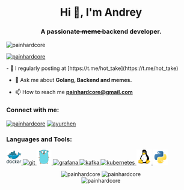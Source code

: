 <h1 align="center">Hi 👋, I'm Andrey</h1>
<h3 align="center">A passionate ̶m̶e̶m̶e̶ backend developer.</h3>

<p align="left"> <img src="https://komarev.com/ghpvc/?username=painhardcore&label=Profile%20views&color=0e75b6&style=flat" alt="painhardcore" /> </p>
 <p align="left"> <a href="https://github.com/ryo-ma/github-profile-trophy"><img src="https://github-profile-trophy.vercel.app/?username=painhardcore&no-bg=true&no-frame=true&column=3" alt="painhardcore" /></a> </p> 
- 📝 I regularly posting at [https://t.me/hot_take](https://t.me/hot_take)

- 💬 Ask me about **Golang, Backend and memes.**

- 📫 How to reach me **painhardcore@gmail.com**

<h3 align="left">Connect with me:</h3>
<p align="left">
<a href="https://twitter.com/painhardcore" target="blank"><img align="center" src="https://raw.githubusercontent.com/rahuldkjain/github-profile-readme-generator/master/src/images/icons/Social/twitter.svg" alt="painhardcore" height="30" width="40" /></a>
<a href="https://linkedin.com/in/ayurchen" target="blank"><img align="center" src="https://raw.githubusercontent.com/rahuldkjain/github-profile-readme-generator/master/src/images/icons/Social/linked-in-alt.svg" alt="ayurchen" height="30" width="40" /></a>
</p>

<h3 align="left">Languages and Tools:</h3>
<p align="left"> <a href="https://www.docker.com/" target="_blank" rel="noreferrer"> <img src="https://raw.githubusercontent.com/devicons/devicon/master/icons/docker/docker-original-wordmark.svg" alt="docker" width="40" height="40"/> </a> <a href="https://git-scm.com/" target="_blank" rel="noreferrer"> <img src="https://www.vectorlogo.zone/logos/git-scm/git-scm-icon.svg" alt="git" width="40" height="40"/> </a> <a href="https://golang.org" target="_blank" rel="noreferrer"> <img src="https://raw.githubusercontent.com/devicons/devicon/master/icons/go/go-original.svg" alt="go" width="40" height="40"/> </a> <a href="https://grafana.com" target="_blank" rel="noreferrer"> <img src="https://www.vectorlogo.zone/logos/grafana/grafana-icon.svg" alt="grafana" width="40" height="40"/> </a> <a href="https://kafka.apache.org/" target="_blank" rel="noreferrer"> <img src="https://www.vectorlogo.zone/logos/apache_kafka/apache_kafka-icon.svg" alt="kafka" width="40" height="40"/> </a> <a href="https://kubernetes.io" target="_blank" rel="noreferrer"> <img src="https://www.vectorlogo.zone/logos/kubernetes/kubernetes-icon.svg" alt="kubernetes" width="40" height="40"/> </a> <a href="https://www.linux.org/" target="_blank" rel="noreferrer"> <img src="https://raw.githubusercontent.com/devicons/devicon/master/icons/linux/linux-original.svg" alt="linux" width="40" height="40"/> </a> <a href="https://www.python.org" target="_blank" rel="noreferrer"> <img src="https://raw.githubusercontent.com/devicons/devicon/master/icons/python/python-original.svg" alt="python" width="40" height="40"/> </a> </p>

<p align="center" >
<img src="https://github-readme-streak-stats.herokuapp.com/?user=painhardcore&count_private=true&theme=transparent" alt="painhardcore" />
<img src="https://github-readme-stats-self-eight.vercel.app/api?username=painhardcore&show_icons=true&locale=en&count_private=true&theme=transparent" alt="painhardcore" /><br>
<img src="https://github-readme-stats-self-eight.vercel.app/api/top-langs?username=painhardcore&show_icons=true&locale=en&layout=compact&count_private=true&theme=transparent&hide=pug,javascript,html,css,less,php,smarty,brainfuck" alt="painhardcore" />
</p>
